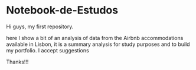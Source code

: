 # Notebook-de-Estudos
Hi guys, my first repository.

here I show a bit of an analysis of data from the Airbnb accommodations available in Lisbon, it is a summary analysis for study purposes and to build my portfolio.
I accept suggestions

Thanks!!!
